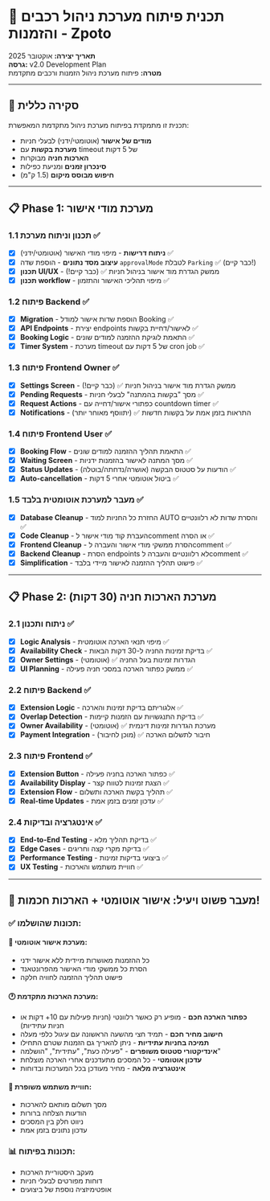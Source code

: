 # 🚗 תכנית פיתוח מערכת ניהול רכבים והזמנות - Zpoto

**תאריך יצירה:** אוקטובר 2025  
**גרסה:** v2.0 Development Plan  
**מטרה:** פיתוח מערכת ניהול הזמנות ורכבים מתקדמת

---

## 🎯 **סקירה כללית**

תכנית זו מתמקדת בפיתוח מערכת ניהול מתקדמת המאפשרת:
- **מודים של אישור** (אוטומטי/ידני) לבעלי חניות
- **מערכת בקשות** עם timeout של 5 דקות
- **הארכות חניה** מבוקרות
- **סינכרון זמנים** ומניעת כפילות
- **חיפוש מבוסס מיקום** (1.5 ק"מ)

---

## 📋 **Phase 1: מערכת מודי אישור**

### **1.1 תכנון וניתוח מערכת** ✅
- [x] **ניתוח דרישות** - מיפוי מודי האישור (אוטומטי/ידני) ✅
- [x] **עיצוב מסד נתונים** - הוספת שדה `approvalMode` לטבלת `Parking` ✅ (כבר קיים!)
- [x] **תכנון UI/UX** - ממשק הגדרת מוד אישור בניהול חניות ✅ (כבר קיים!)
- [x] **תכנון workflow** - מיפוי תהליכי האישור והתזמון ✅

### **1.2 פיתוח Backend** ✅
- [x] **Migration** - הוספת שדות אישור למודל Booking ✅
- [x] **API Endpoints** - יצירת endpoints לאישור/דחיית בקשות ✅
- [x] **Booking Logic** - התאמת לוגיקת ההזמנה למודים שונים ✅
- [x] **Timer System** - מערכת timeout של 5 דקות עם cron job ✅

### **1.3 פיתוח Frontend Owner** ✅
- [x] **Settings Screen** - ממשק הגדרת מוד אישור בניהול חניות ✅ (כבר קיים!)
- [x] **Pending Requests** - מסך "בקשות בהמתנה" לבעלי חניות ✅
- [x] **Request Actions** - כפתורי אישור/דחייה עם countdown timer ✅
- [x] **Notifications** - התראות בזמן אמת על בקשות חדשות ✅ (יתווסף מאוחר יותר)

### **1.4 פיתוח Frontend User** ✅
- [x] **Booking Flow** - התאמת תהליך ההזמנה למודים שונים ✅
- [x] **Waiting Screen** - מסך המתנה לאישור בהזמנות ידניות ✅
- [x] **Status Updates** - הודעות על סטטוס הבקשה (אושרה/נדחתה/בוטלה) ✅
- [x] **Auto-cancellation** - ביטול אוטומטי אחרי 5 דקות ✅

### **1.5 מעבר למערכת אוטומטית בלבד** ✅
- [x] **Database Cleanup** - החזרת כל החניות למוד AUTO והסרת שדות לא רלוונטיים ✅
- [x] **Code Cleanup** - העברת קוד מודי אישור לcomment או הסרה ✅
- [x] **Frontend Cleanup** - הסרת ממשקי מודי אישור והעברה לcomment ✅
- [x] **Backend Cleanup** - הסרת endpoints לא רלוונטיים והעברה לcomment ✅
- [x] **Simplification** - פישוט תהליך ההזמנה לאישור מיידי בלבד ✅

---

## 📋 **Phase 2: מערכת הארכות חניה (30 דקות)**

### **2.1 ניתוח ותכנון** ✅
- [x] **Logic Analysis** - מיפוי תנאי הארכה אוטומטית ✅
- [x] **Availability Check** - בדיקת זמינות החניה ל-30 דקות הבאות ✅
- [x] **Owner Settings** - הגדרות זמינות בעל החניה ✅ (אוטומטי)
- [x] **UI Planning** - ממשק כפתור הארכה במסכי חניה פעילה ✅

### **2.2 פיתוח Backend** ✅
- [x] **Extension Logic** - אלגוריתם בדיקת זמינות והארכה ✅
- [x] **Overlap Detection** - בדיקת התנגשויות עם הזמנות קיימות ✅
- [x] **Owner Availability** - מערכת הגדרות זמינות דינמית ✅ (אוטומטי)
- [x] **Payment Integration** - חיבור לתשלום הארכה ✅ (מוכן לחיבור)

### **2.3 פיתוח Frontend** ✅
- [x] **Extension Button** - כפתור הארכה בחניה פעילה ✅
- [x] **Availability Display** - הצגת זמינות לטווח קצר ✅
- [x] **Extension Flow** - תהליך בקשת הארכה ותשלום ✅
- [x] **Real-time Updates** - עדכון זמנים בזמן אמת ✅

### **2.4 אינטגרציה ובדיקות** ✅
- [x] **End-to-End Testing** - בדיקת תהליך מלא ✅
- [x] **Edge Cases** - בדיקת מקרי קצה וחריגים ✅
- [x] **Performance Testing** - ביצועי בדיקות זמינות ✅
- [x] **UX Testing** - חוויית משתמש והארכות ✅

---

## 🎯 **מעבר פשוט ויעיל: אישור אוטומטי + הארכות חכמות!**

### **✅ תכונות שהושלמו:**

#### **🚀 מערכת אישור אוטומטי:**
- כל ההזמנות מאושרות מיידית ללא אישור ידני
- הסרת כל ממשקי מודי האישור מהפרונטאנד
- פישוט תהליך ההזמנה לחוויה חלקה

#### **🕐 מערכת הארכות מתקדמת:**
- **כפתור הארכה חכם** - מופיע רק כאשר רלוונטי (חניות פעילות עם 10+ דקות או חניות עתידיות)
- **חישוב מחיר חכם** - תמיד חצי מהשעה הראשונה עם עיגול כלפי מעלה
- **תמיכה בחניות עתידיות** - ניתן להאריך גם הזמנות שטרם התחילו
- **אינדיקטורי סטטוס משופרים** - "פעילה כעת", "עתידית", "הושלמה"
- **עדכון אוטומטי** - כל המסכים מתעדכנים אחרי הארכה מוצלחת
- **אינטגרציה מלאה** - מחיר מעודכן בכל המערכות ובדוחות

#### **🎨 חוויית משתמש משופרת:**
- מסך תשלום מותאם להארכות
- הודעות הצלחה ברורות
- ניווט חלק בין המסכים
- עדכון נתונים בזמן אמת

### **📊 תכונות בפיתוח:**
- מעקב היסטוריית הארכות
- דוחות מפורטים לבעלי חניות
- אופטימיזציה נוספת של ביצועים
